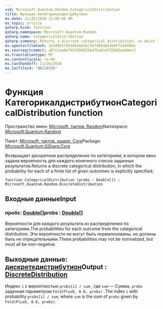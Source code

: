 ```yaml
---
uid: Microsoft.Quantum.Random.CategoricalDistribution
title: Функция Категорикалдистрибутион
ms.date: 11/25/2020 12:00:00 AM
ms.topic: article
qsharp.kind: function
qsharp.namespace: Microsoft.Quantum.Random
qsharp.name: CategoricalDistribution
qsharp.summary: Returns a discrete categorical distribution, in which the probability for each of a finite list of given outcomes is explicitly specified.
ms.openlocfilehash: 2e3d9b17939d5a9a5bc5e7d89a843e0ff5a848ba
ms.sourcegitcommit: a87c1aa8e7453360025e47ba614f25b02ea84ec3
ms.translationtype: MT
ms.contentlocale: ru-RU
ms.lasthandoff: 11/26/2020
ms.locfileid: "96210256"
---
```

# <a name="categoricaldistribution-function"></a><span data-ttu-id="ba7cf-102">Функция Категорикалдистрибутион</span><span class="sxs-lookup"><span data-stu-id="ba7cf-102">CategoricalDistribution function</span></span>

<span data-ttu-id="ba7cf-103">Пространство имен: [Microsoft. тактов. Random](xref:Microsoft.Quantum.Random)</span><span class="sxs-lookup"><span data-stu-id="ba7cf-103">Namespace: [Microsoft.Quantum.Random](xref:Microsoft.Quantum.Random)</span></span>

<span data-ttu-id="ba7cf-104">Пакет: [Microsoft. тактов. кшарп. Core](https://nuget.org/packages/Microsoft.Quantum.QSharp.Core)</span><span class="sxs-lookup"><span data-stu-id="ba7cf-104">Package: [Microsoft.Quantum.QSharp.Core](https://nuget.org/packages/Microsoft.Quantum.QSharp.Core)</span></span>


<span data-ttu-id="ba7cf-105">Возвращает дискретное распределение по категориям, в котором явно задана вероятность для каждого конечного списка заданных результатов.</span><span class="sxs-lookup"><span data-stu-id="ba7cf-105">Returns a discrete categorical distribution, in which the probability for each of a finite list of given outcomes is explicitly specified.</span></span>

```qsharp
function CategoricalDistribution (probs : Double[]) : Microsoft.Quantum.Random.DiscreteDistribution
```


## <a name="input"></a><span data-ttu-id="ba7cf-106">Входные данные</span><span class="sxs-lookup"><span data-stu-id="ba7cf-106">Input</span></span>

### <a name="probs--double"></a><span data-ttu-id="ba7cf-107">пробс: [Double](xref:microsoft.quantum.lang-ref.double)[]</span><span class="sxs-lookup"><span data-stu-id="ba7cf-107">probs : [Double](xref:microsoft.quantum.lang-ref.double)[]</span></span>

<span data-ttu-id="ba7cf-108">Вероятности для каждого результата из распределения по категориям.</span><span class="sxs-lookup"><span data-stu-id="ba7cf-108">The probabilities for each outcome from the categorical distribution.</span></span>
<span data-ttu-id="ba7cf-109">Эти вероятности не могут быть нормализованы, но должны быть не отрицательными.</span><span class="sxs-lookup"><span data-stu-id="ba7cf-109">These probabilities may not be normalized, but must all be non-negative.</span></span>



## <a name="output--discretedistribution"></a><span data-ttu-id="ba7cf-110">Выходные данные: [дискретедистрибутион](xref:Microsoft.Quantum.Random.DiscreteDistribution)</span><span class="sxs-lookup"><span data-stu-id="ba7cf-110">Output : [DiscreteDistribution](xref:Microsoft.Quantum.Random.DiscreteDistribution)</span></span>

<span data-ttu-id="ba7cf-111">Индекс `i` с вероятностью `probs[i] / sum` , где `sum` — Сумма, `probs` заданная параметром `Fold(PlusD, 0.0, probs)` .</span><span class="sxs-lookup"><span data-stu-id="ba7cf-111">The index `i` with probability `probs[i] / sum`, where `sum` is the sum of `probs` given by `Fold(PlusD, 0.0, probs)`.</span></span>